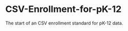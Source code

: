 CSV-Enrollment-for-pK-12
========================

The start of an CSV enrollment standard for pK-12 data.
